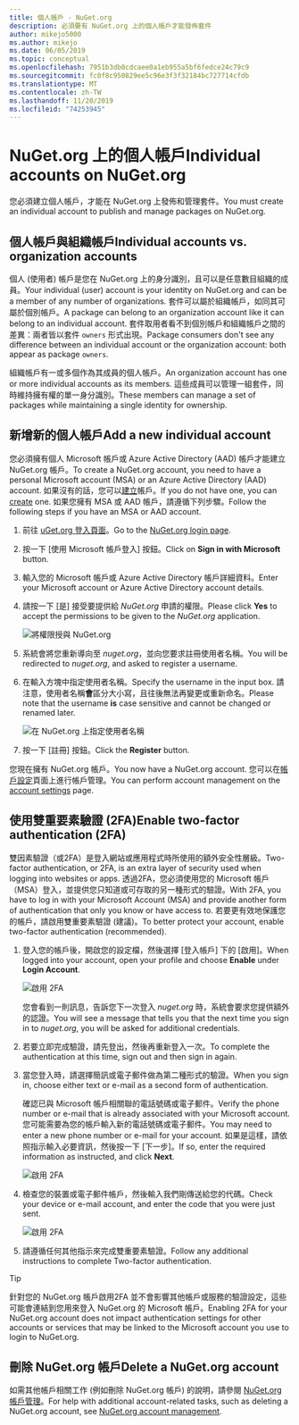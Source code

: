 ```yaml
---
title: 個人帳戶 - NuGet.org
description: 必須要有 NuGet.org 上的個人帳戶才能發佈套件
author: mikejo5000
ms.author: mikejo
ms.date: 06/05/2019
ms.topic: conceptual
ms.openlocfilehash: 7951b3db0cdcaee0a1eb955a5bf6fedce24c79c9
ms.sourcegitcommit: fc0f8c950829ee5c96e3f3f32184bc727714cfdb
ms.translationtype: MT
ms.contentlocale: zh-TW
ms.lasthandoff: 11/20/2019
ms.locfileid: "74253945"
---
```

# <a name="individual-accounts-on-nugetorg"></a><span data-ttu-id="e9856-103">NuGet.org 上的個人帳戶</span><span class="sxs-lookup"><span data-stu-id="e9856-103">Individual accounts on NuGet.org</span></span>

<span data-ttu-id="e9856-104">您必須建立個人帳戶，才能在 NuGet.org 上發佈和管理套件。</span><span class="sxs-lookup"><span data-stu-id="e9856-104">You must create an individual account to publish and manage packages on NuGet.org.</span></span>

## <a name="individual-accounts-vs-organization-accounts"></a><span data-ttu-id="e9856-105">個人帳戶與組織帳戶</span><span class="sxs-lookup"><span data-stu-id="e9856-105">Individual accounts vs. organization accounts</span></span>

<span data-ttu-id="e9856-106">個人 (使用者) 帳戶是您在 NuGet.org 上的身分識別，且可以是任意數目組織的成員。</span><span class="sxs-lookup"><span data-stu-id="e9856-106">Your individual (user) account is your identity on NuGet.org and can be a member of any number of organizations.</span></span> <span data-ttu-id="e9856-107">套件可以屬於組織帳戶，如同其可屬於個別帳戶。</span><span class="sxs-lookup"><span data-stu-id="e9856-107">A package can belong to an organization account like it can belong to an individual account.</span></span> <span data-ttu-id="e9856-108">套件取用者看不到個別帳戶和組織帳戶之間的差異：兩者皆以套件 `owners` 形式出現。</span><span class="sxs-lookup"><span data-stu-id="e9856-108">Package consumers don't see any difference between an individual account or the organization account: both appear as package `owners`.</span></span>

<span data-ttu-id="e9856-109">組織帳戶有一或多個作為其成員的個人帳戶。</span><span class="sxs-lookup"><span data-stu-id="e9856-109">An organization account has one or more individual accounts as its members.</span></span> <span data-ttu-id="e9856-110">這些成員可以管理一組套件，同時維持擁有權的單一身分識別。</span><span class="sxs-lookup"><span data-stu-id="e9856-110">These members can manage a set of packages while maintaining a single identity for ownership.</span></span>

## <a name="add-a-new-individual-account"></a><span data-ttu-id="e9856-111">新增新的個人帳戶</span><span class="sxs-lookup"><span data-stu-id="e9856-111">Add a new individual account</span></span>

<span data-ttu-id="e9856-112">您必須擁有個人 Microsoft 帳戶或 Azure Active Directory (AAD) 帳戶才能建立 NuGet.org 帳戶。</span><span class="sxs-lookup"><span data-stu-id="e9856-112">To create a NuGet.org account, you need to have a personal Microsoft account (MSA) or an Azure Active Directory (AAD) account.</span></span> <span data-ttu-id="e9856-113">如果沒有的話，您可以[建立](https://signup.live.com)帳戶。</span><span class="sxs-lookup"><span data-stu-id="e9856-113">If you do not have one, you can [create](https://signup.live.com) one.</span></span> <span data-ttu-id="e9856-114">如果您擁有 MSA 或 AAD 帳戶，請遵循下列步驟。</span><span class="sxs-lookup"><span data-stu-id="e9856-114">Follow the following steps if you have an MSA or AAD account.</span></span>

1. <span data-ttu-id="e9856-115">前往 [uGet.org 登入頁面](https://www.nuget.org/users/account/LogOn)。</span><span class="sxs-lookup"><span data-stu-id="e9856-115">Go to the [NuGet.org login page](https://www.nuget.org/users/account/LogOn).</span></span>

1. <span data-ttu-id="e9856-116">按一下 [使用 Microsoft 帳戶登入] 按鈕。</span><span class="sxs-lookup"><span data-stu-id="e9856-116">Click on **Sign in with Microsoft** button.</span></span>

1. <span data-ttu-id="e9856-117">輸入您的 Microsoft 帳戶或 Azure Active Directory 帳戶詳細資料。</span><span class="sxs-lookup"><span data-stu-id="e9856-117">Enter your Microsoft account or Azure Active Directory account details.</span></span>

1. <span data-ttu-id="e9856-118">請按一下 [是] 接受要提供給 *NuGet.org* 申請的權限。</span><span class="sxs-lookup"><span data-stu-id="e9856-118">Please click **Yes** to accept the permissions to be given to the *NuGet.org* application.</span></span>

   ![將權限授與 NuGet.org](media/nuget-org-permissions.png)

1. <span data-ttu-id="e9856-120">系統會將您重新導向至 *nuget.org*，並向您要求註冊使用者名稱。</span><span class="sxs-lookup"><span data-stu-id="e9856-120">You will be redirected to *nuget.org*, and asked to register a username.</span></span>

1. <span data-ttu-id="e9856-121">在輸入方塊中指定使用者名稱。</span><span class="sxs-lookup"><span data-stu-id="e9856-121">Specify the username in the input box.</span></span> <span data-ttu-id="e9856-122">請注意，使用者名稱**會**區分大小寫，且往後無法再變更或重新命名。</span><span class="sxs-lookup"><span data-stu-id="e9856-122">Please note that the username **is** case sensitive and cannot be changed or renamed later.</span></span>

   ![在 NuGet.org 上指定使用者名稱](media/nuget-org-register.png) 

1. <span data-ttu-id="e9856-124">按一下 [註冊] 按鈕。</span><span class="sxs-lookup"><span data-stu-id="e9856-124">Click the **Register** button.</span></span>

<span data-ttu-id="e9856-125">您現在擁有 NuGet.org 帳戶。</span><span class="sxs-lookup"><span data-stu-id="e9856-125">You now have a NuGet.org account.</span></span> <span data-ttu-id="e9856-126">您可以在[帳戶設定](https://www.nuget.org/account)頁面上進行帳戶管理。</span><span class="sxs-lookup"><span data-stu-id="e9856-126">You can perform account management on the [account settings](https://www.nuget.org/account) page.</span></span>

## <a name="enable-two-factor-authentication-2fa"></a><span data-ttu-id="e9856-127">使用雙重要素驗證 (2FA)</span><span class="sxs-lookup"><span data-stu-id="e9856-127">Enable two-factor authentication (2FA)</span></span>

<span data-ttu-id="e9856-128">雙因素驗證（或2FA）是登入網站或應用程式時所使用的額外安全性層級。</span><span class="sxs-lookup"><span data-stu-id="e9856-128">Two-factor authentication, or 2FA, is an extra layer of security used when logging into websites or apps.</span></span> <span data-ttu-id="e9856-129">透過2FA，您必須使用您的 Microsoft 帳戶（MSA）登入，並提供您只知道或可存取的另一種形式的驗證。</span><span class="sxs-lookup"><span data-stu-id="e9856-129">With 2FA, you have to log in with your Microsoft Account (MSA) and provide another form of authentication that only you know or have access to.</span></span> <span data-ttu-id="e9856-130">若要更有效地保護您的帳戶，請啟用雙重要素驗證 (建議)。</span><span class="sxs-lookup"><span data-stu-id="e9856-130">To better protect your account, enable two-factor authentication (recommended).</span></span>

1. <span data-ttu-id="e9856-131">登入您的帳戶後，開啟您的設定檔，然後選擇 [登入帳戶] 下的 [啟用]。</span><span class="sxs-lookup"><span data-stu-id="e9856-131">When logged into your account, open your profile and choose **Enable** under **Login Account**.</span></span>

   ![啟用 2FA](media/nuget-org-register-2fa.png)

   <span data-ttu-id="e9856-133">您會看到一則訊息，告訴您下一次登入 *nuget.org* 時，系統會要求您提供額外的認證。</span><span class="sxs-lookup"><span data-stu-id="e9856-133">You will see a message that tells you that the next time you sign in to *nuget.org*, you will be asked for additional credentials.</span></span>

2. <span data-ttu-id="e9856-134">若要立即完成驗證，請先登出，然後再重新登入一次。</span><span class="sxs-lookup"><span data-stu-id="e9856-134">To complete the authentication at this time, sign out and then sign in again.</span></span>

3. <span data-ttu-id="e9856-135">當您登入時，請選擇簡訊或電子郵件做為第二種形式的驗證。</span><span class="sxs-lookup"><span data-stu-id="e9856-135">When you sign in, choose either text or e-mail as a second form of authentication.</span></span>

   <span data-ttu-id="e9856-136">確認已與 Microsoft 帳戶相關聯的電話號碼或電子郵件。</span><span class="sxs-lookup"><span data-stu-id="e9856-136">Verify the phone number or e-mail that is already associated with your Microsoft account.</span></span> <span data-ttu-id="e9856-137">您可能需要為您的帳戶輸入新的電話號碼或電子郵件。</span><span class="sxs-lookup"><span data-stu-id="e9856-137">You may need to enter a new phone number or e-mail for your account.</span></span> <span data-ttu-id="e9856-138">如果是這樣，請依照指示輸入必要資訊，然後按一下 [下一步]。</span><span class="sxs-lookup"><span data-stu-id="e9856-138">If so, enter the required information as instructed, and click **Next**.</span></span>

   ![啟用 2FA](media/nuget-org-sign-in-2fa.png)

4. <span data-ttu-id="e9856-140">檢查您的裝置或電子郵件帳戶，然後輸入我們剛傳送給您的代碼。</span><span class="sxs-lookup"><span data-stu-id="e9856-140">Check your device or e-mail account, and enter the code that you were just sent.</span></span>

   ![啟用 2FA](media/nuget-org-enter-code-2fa.png)

5. <span data-ttu-id="e9856-142">請遵循任何其他指示來完成雙重要素驗證。</span><span class="sxs-lookup"><span data-stu-id="e9856-142">Follow any additional instructions to complete Two-factor authentication.</span></span>

> [!Tip]
> <span data-ttu-id="e9856-143">針對您的 NuGet.org 帳戶啟用2FA 並不會影響其他帳戶或服務的驗證設定，這些可能會連結到您用來登入 NuGet.org 的 Microsoft 帳戶。</span><span class="sxs-lookup"><span data-stu-id="e9856-143">Enabling 2FA for your NuGet.org account does not impact authentication settings for other accounts or services that may be linked to the Microsoft account you use to login to NuGet.org.</span></span>

## <a name="delete-a-nugetorg-account"></a><span data-ttu-id="e9856-144">刪除 NuGet.org 帳戶</span><span class="sxs-lookup"><span data-stu-id="e9856-144">Delete a NuGet.org account</span></span>

<span data-ttu-id="e9856-145">如需其他帳戶相關工作 (例如刪除 NuGet.org 帳戶) 的說明，請參閱 [NuGet.org 帳戶管理](nuget-org-faq.md#nugetorg-account-management)。</span><span class="sxs-lookup"><span data-stu-id="e9856-145">For help with additional account-related tasks, such as deleting a NuGet.org account, see [NuGet.org account management](nuget-org-faq.md#nugetorg-account-management).</span></span>
